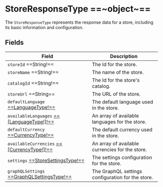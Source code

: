 # StoreResponseType ==~object~==

The `StoreResponseType` represents the response data for a store, including its basic information and configuration.

## Fields

| Field                                                                                 | Description                                                 |
|---------------------------------------------------------------------------------------|-------------------------------------------------------------|
| `storeId` ==String!==                                                                 | The Id for the store.                                       |
| `storeName` ==String!==                                                               | The name of the store.                                      |
| `catalogId` ==String!==                                                               | The Id for the store's catalog.                             |
| `storeUrl` ==String==                                                                 | The URL of the store.                                       |
| `defaultLanguage` [==LanguageType!==](LanguageType.md)                                | The default language used in the store.                     |
| `availableLanguages` [==[LanguageType!]!==](LanguageType.md)                          | An array of available languages for the store.              |
| `defaultCurrency` [==CurrencyType!==](../../Order/objects/currency-type.md)           | The default currency used in the store.                     |
| `availableCurrencies` [==[CurrencyType!]!==](../../Order/objects/currency-type.md)    | An array of available currencies for the store.             |
| `settings` [==StoreSettingsType!==](StoreSettingsType.md)                             | The settings configuration for the store.                   |
| `graphQLSettings` [==GraphQLSettingsType!==](GraphQLSettingsType.md)                  | The GraphQL settings configuration for the store.           |